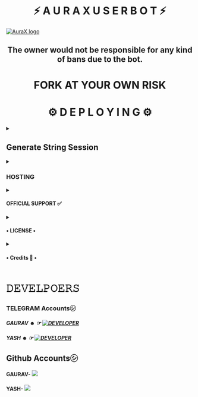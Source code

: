 <h1 align="center">⚡ A U R A X  U S E R B O T ⚡</h1>


[![AuraX logo](https://telegra.ph/file/62b6e6a1bb6ed711401ce.jpg)](https://t.me/AuraXSupport)


<h2 align="center">The owner would not be responsible for any kind of bans due to the bot.</h2>


<h1 align="center">FORK AT YOUR OWN RISK</h1>


<h1 align="center">⚙️ D E P L O Y I N G ⚙️</h1>

<details>
  <summary> <h2>Generate String Session</h2> </summary>

- Termux
    - Install git package
           `pkg install git`
    - Clone this repository.
           `git clone https://github.com/AuraXNetwork/AuraXBot.git`
    - Then Do
           `cd AuraXBot`
    - Run String Generator By
           `bash string.sh`
    - Then Fill The Required Details.
    - API ID, API HASH, PHONE NUMBER (WITH COUNTRY CODE)
 
- Repl Run


[![GenerateString](https://img.shields.io/badge/repl.it-generateString-yellowgreen)](https://replit.com/@itzgauravv/AuraXBot#main.py) 

    - Click On Generate string
    - Then Click On Green Play Button.
    - Wait for a while then fill the details.
    - String will be saved in your Saved Message.
</details>

<details>
  <summary> <h3>HOSTING</h3> </summary>

- Choose A Hosting Site. And fill the mandatory vars.

## Deploys

- You Can Deploy it on 
    - [Zeet](https://zeet.co/new)
    - [Uffizzi](https://uffizzi.com)
    - Any Other VPS.
    - No support for Termux Yet.

<h4> DEPLOY TO HEROKU </h4>

<a href="https://dashboard.heroku.com/new?button-url=https%3A%2F%2Fgithub.com%2FAuraXNetwork%2FAuraXBot&template=https%3A%2F%2Fgithub.com%2FAuraXNetwork%2FAuraXBot" rel="nofollow" style="background-color: initial; box-sizing: border-box; color: #0366d6; text-decoration-line: none;"><img alt="Deploy" data-canonical-src="https://www.herokucdn.com/deploy/button.svg" src="https://camo.githubusercontent.com/83b0e95b38892b49184e07ad572c94c8038323fb/68747470733a2f2f7777772e6865726f6b7563646e2e636f6d2f6465706c6f792f627574746f6e2e737667" style="border-style: none; box-sizing: initial; max-width: 100%;" /></a></div>
</a>


## Mandatory Vars

- Some of the environment variables are mandatory.
- These are listed below.
    - `APP_ID`:   You can get this value from [here](https://my.telegram.org)
    - `API_HASH`:   You can get this value from [here](https://my.telegram.org)
    - `ENV`:   `ANYTHING`
    - `STRING_SESSION`:   You can get this value from running `python3 string_session.py` in termux after cloning this repo. Or just using [repl run](https://repl.it/@itzgauravv/AuraXBot#main.py)
    - `LOG_GROUP`:   Make a Channel Or Group and get it's id.
    - `DATABASE_URL`:   Make a database on elephant sql and paste the url.
    - `DB_URI`:   Same as `DATABASE_URL`
    - `BOT_TOKEN`:   Make a Bot from [Botfather](https://t.me/botfather) and paste the bot token here.
    - `BOT_USERNAME`:   Paste the Username of bot that you made from [BotFather](https://t.me/botfather).
- The userbot will not work without setting the mandatory vars.

</details>

<details>
  <summary> <h4>OFFICIAL SUPPORT ✅</h4> </summary>

```
Get help regarding setting up 
your AuraXBot in our official 
support Group and get updates
notifications in Update Channel.
```

<a href="https://t.me/AuraXUserbot"><img src="https://img.shields.io/badge/Join-Support%20Channel-red.svg?style=for-the-badge&logo=Telegram"></a>

<a href="https://t.me/AuraXSupport"><img src="https://img.shields.io/badge/Join-Support%20Group-red.svg?style=for-the-badge&logo=Telegram"></a>

[![Contact Me](https://img.shields.io/badge/Telegram-Contact%20Me-informational)](https://t.me/AuraXOwner)

</details>

<details>
  <summary> <h4>• LICENSE •</h4> </summary>

![](https://www.gnu.org/graphics/gplv3-or-later.png)

Copyright (C) 2021 AuraXNetwork

Poject [AuraXBot](https://github.com/AuraXNetwork/AuraXBot) is free software: you can redistribute it and/or modify
it under the terms of the GNU General Public License as published by
the Free Software Foundation, either version 3 of the License, or
(at your option) any later version.

This program is distributed in the hope that it will be useful,
but WITHOUT ANY WARRANTY; without even the implied warranty of
MERCHANTABILITY or FITNESS FOR A PARTICULAR PURPOSE.  See the
GNU General Public License for more details.

You should have received a copy of the GNU General Public License
along with this program. If not, see <https://www.gnu.org/licenses/>.

</details>

<details>
  <summary> <h4>• Credits 🏅 •</h4> </summary>

• [JaaduBot](https://github.com/Amberyt/JaaduBot)

• [CatUserbot](https://github.com/sandy1709/catuserbot)

• [MafiaBot](https://github.com/H1M4N5HU0P/MAFIA-BOT)

• [HellBot](https://github.com/Hellboy-OP/hellbot)

• [Uniborg](https://github.com/spechide/uniborg)


</details>


# 𝙳𝙴𝚅𝙴𝙻𝙿𝙾𝙴𝚁𝚂

### TELEGRAM Accounts㋛︎

##### GAURAV ☻︎ ☞︎︎︎ <a href="https://t.me/Stunning_Gaurav"> <img src="https://img.shields.io/badge/GAURAV-leaderdev-black?style=social&logo=telegram" alt="DEVELOPER" /></a>


##### YASH ☻︎ ☞︎︎︎ <a href="https://t.me/Itzmeyaxh"> <img src="https://img.shields.io/badge/YASH-dev-blue?style=social&logo=telegram" alt="DEVELOPER" /></a> 


## Github Accounts㋛

#### GAURAV- <a href="https://github.com/IisGaurav" alt="GAURAV"><img src="https://img.shields.io/badge/github-GAURAV-black?logo=github" /></a>

#### YASH- <a href="https://github.com/YashBihari" alt="YASH"><img src="https://img.shields.io/badge/github-YASH-teal?logo=github" /></a>